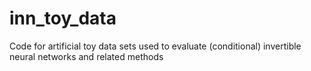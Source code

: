 # inn_toy_data
Code for artificial toy data sets used to evaluate (conditional) invertible neural networks and related methods

